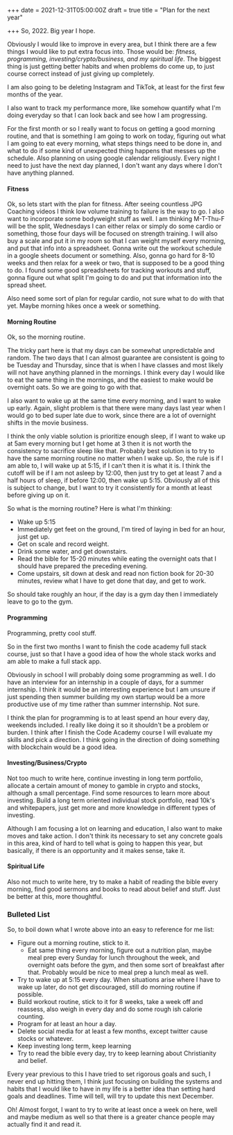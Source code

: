 +++
date = 2021-12-31T05:00:00Z
draft = true
title = "Plan for the next year"

+++
So, 2022. Big year I hope.

Obviously I would like to improve in every area, but I think there are a few things I would like to put extra focus into. Those would be: _fitness, programming, investing/crypto/business, and my spiritual life_. The biggest thing is just getting better habits and when problems do come up, to just course correct instead of just giving up completely. 

I am also going to be deleting Instagram and TikTok, at least for the first few months of the year. 

I also want to track my performance more, like somehow quantify what I'm doing everyday so that I can look back and see how I am progressing. 

For the first month or so I really want to focus on getting a good morning routine, and that is something I am going to work on today, figuring out what I am going to eat every morning, what steps things need to be done in, and what to do if some kind of unexpected thing happens that messes up the schedule. Also planning on using google calendar religiously. Every night I need to just have the next day planned, I don't want any days where I don't have anything planned. 

#### Fitness

Ok, so lets start with the plan for fitness. After seeing countless JPG Coaching videos I think low volume training to failure is the way to go. I also want to incorporate some bodyweight stuff as well. I am thinking M-T-Thu-F will be the split, Wednesdays I can either relax or simply do some cardio or something, those four days will be focused on strength training. I will also buy a scale and put it in my room so that I can weight myself every morning, and put that info into a spreadsheet. Gonna write out the workout schedule in a google sheets document or something. Also, gonna go hard for 8-10 weeks and then relax for a week or two, that is supposed to be a good thing to do. I found some good spreadsheets for tracking workouts and stuff, gonna figure out what split I'm going to do and put that information into the spread sheet.

Also need some sort of plan for regular cardio, not sure what to do with that yet. Maybe morning hikes once a week or something. 

#### Morning Routine

Ok, so the morning routine.

The tricky part here is that my days can be somewhat unpredictable and random. The two days that I can almost guarantee are consistent is going to be Tuesday and Thursday, since that is when I have classes and most likely will not have anything planned in the mornings. I think every day I would like to eat the same thing in the mornings, and the easiest to make would be overnight oats. So we are going to go with that. 

I also want to wake up at the same time every morning, and I want to wake up early. Again, slight problem is that there were many days last year when I would go to bed super late due to work, since there are a lot of overnight shifts in the movie business. 

I think the only viable solution is prioritize enough sleep, if I want to wake up at 5am every morning but I get home at 3 then it is not worth the consistency to sacrifice sleep like that. Probably best solution is to try to have the same morning routine no matter when I wake up. So, the rule is if I am able to, I will wake up at 5:15, if I can't then it is what it is. I think the cutoff will be if I am not asleep by 12:00, then just try to get at least 7 and a half hours of sleep, if before 12:00, then wake up 5:15. Obviously all of this is subject to change, but I want to try it consistently for a month at least before giving up on it.

So what is the morning routine? Here is what I'm thinking: 

* Wake up 5:15
* Immediately get feet on the ground, I'm tired of laying in bed for an hour, just get up. 
* Get on scale and record weight. 
* Drink some water, and get downstairs. 
* Read the bible for 15-20 minutes while eating the overnight oats that I should have prepared the preceding evening. 
* Come upstairs, sit down at desk and read non fiction book for 20-30 minutes, review what I have to get done that day, and get to work. 

So should take roughly an hour, if the day is a gym day then I immediately leave to go to the gym. 

#### Programming

 Programming, pretty cool stuff. 

So in the first two months I want to finish the code academy full stack course, just so that I have a good idea of how the whole stack works and am able to make a full stack app. 

Obviously in school I will probably doing some programming as well. I do have an interview for an internship in a couple of days, for a summer internship. I think it would be an interesting experience but I am unsure if just spending then summer building my own startup would be a more productive use of my time rather than summer internship. Not sure. 

I think the plan for programming is to at least spend an hour every day, weekends included. I really like doing it so it shouldn't be a problem or burden. I think after I finish the Code Academy course I will evaluate my skills and pick a direction. I think going in the direction of doing something with blockchain would be a good idea. 

#### Investing/Business/Crypto

Not too much to write here, continue investing in long term portfolio, allocate a certain amount of money to gamble in crypto and stocks, although a small percentage. Find some resources to learn more about investing. Build a long term oriented individual stock portfolio, read 10k's and whitepapers, just get more and more knowledge in different types of investing. 

Although I am focusing a lot on learning and education, I also want to make moves and take action. I don't think its necessary to set any concrete goals in this area, kind of hard to tell what is going to happen this year, but basically, if there is an opportunity and it makes sense, take it. 

#### Spiritual Life

Also not much to write here, try to make a habit of reading the bible every morning, find good sermons and books to read about belief and stuff. Just be better at this, more thoughtful. 

### Bulleted List

So, to boil down what I wrote above into an easy to reference for me list: 

* Figure out a morning routine, stick to it.
  * Eat same thing every morning, figure out a nutrition plan, maybe meal prep every Sunday for lunch throughout the week, and overnight oats before the gym, and then some sort of breakfast after that. Probably would be nice to meal prep a lunch meal as well.
* Try to wake up at 5:15 every day. When situations arise where I have to wake up later, do not get discouraged, still do morning routine if possible. 
* Build workout routine, stick to it for 8 weeks, take a week off and reassess, also weigh in every day and do some rough ish calorie counting. 
* Program for at least an hour a day. 
* Delete social media for at least a few months, except twitter cause stocks or whatever. 
* Keep investing long term, keep learning
* Try to read the bible every day, try to keep learning about Christianity and belief. 

Every year previous to this I have tried to set rigorous goals and such, I never end up hitting them, I think just focusing on building the systems and habits that I would like to have in my life is a better idea than setting hard goals and deadlines. Time will tell, will try to update this next December. 

Oh! Almost forgot, I want to try to write at least once a week on here, well and maybe medium as well so that there is a greater chance people may actually find it and read it. 

 